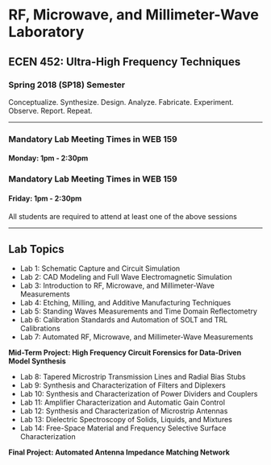 # RF, Microwave, and Millimeter-Wave Laboratory
## ECEN 452: Ultra-High Frequency Techniques
### Spring 2018 (SP18) Semester
Conceptualize. Synthesize. Design. Analyze. Fabricate. Experiment. Observe. Report. Repeat.

----

### Mandatory Lab Meeting Times in WEB 159
#### Monday: 1pm - 2:30pm
### Mandatory Lab Meeting Times in WEB 159
#### Friday: 1pm - 2:30pm
All students are required to attend at least one of the above sessions

----
## Lab Topics


- Lab 1: Schematic Capture and Circuit Simulation 
- Lab 2: CAD Modeling and Full Wave Electromagnetic Simulation 
- Lab 3: Introduction to RF, Microwave, and Millimeter-Wave Measurements 
- Lab 4: Etching, Milling, and Additive Manufacturing Techniques 
- Lab 5: Standing Waves Measurements and Time Domain Reflectometry 
- Lab 6: Calibration Standards and Automation of SOLT and TRL Calibrations  
- Lab 7: Automated RF, Microwave, and Millimeter-Wave Measurements  

**Mid-Term Project: High Frequency Circuit Forensics for Data-Driven Model Synthesis** 

- Lab 8: Tapered Microstrip Transmission Lines and Radial Bias Stubs  
- Lab 9: Synthesis and Characterization of Filters and Diplexers 
- Lab 10: Synthesis and Characterization of Power Dividers and Couplers   
- Lab 11: Amplifier Characterization and Automatic Gain Control  
- Lab 12: Synthesis and Characterization of Microstrip Antennas 
- Lab 13: Dielectric Spectroscopy of Solids, Liquids, and Mixtures 
- Lab 14: Free-Space Material and Frequency Selective Surface Characterization 

**Final Project: Automated Antenna Impedance Matching Network**
